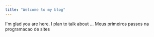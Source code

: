 ```yaml
---
title: "Welcome to my blog"
---
```


I'm glad you are here. I plan to talk about ...
Meus primeiros passos na programacao de sites
